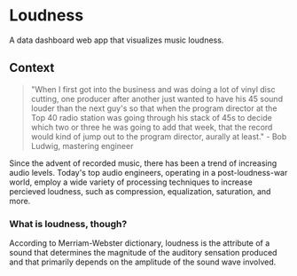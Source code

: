 # Loudness
A data dashboard web app that visualizes music loudness.

## Context
>  "When I first got into the business and was doing a lot of vinyl disc cutting, one producer after another just wanted to have his 45 sound louder than the next guy's so that when the program director at the Top 40 radio station was going through his stack of 45s to decide which two or three he was going to add that week, that the record would kind of jump out to the program director, aurally at least." - Bob Ludwig, mastering engineer

Since the advent of recorded music, there has been a trend of increasing audio levels. Today's top audio engineers, operating in a post-loudness-war world, employ a wide variety of processing techniques to increase percieved loudness, such as compression, equalization, saturation, and more.

### What is loudness, though?
According to Merriam-Webster dictionary, loudness is the attribute of a sound that determines the magnitude of the auditory sensation produced and that primarily depends on the amplitude of the sound wave involved.
